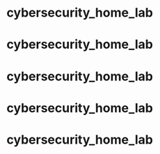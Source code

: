 # cybersecurity_home_lab
# cybersecurity_home_lab
# cybersecurity_home_lab
# cybersecurity_home_lab
# cybersecurity_home_lab
